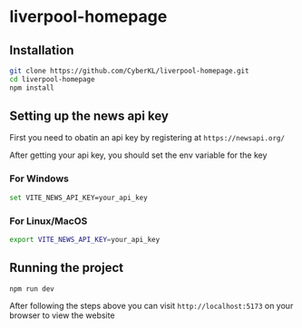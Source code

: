 # liverpool-homepage


## Installation

```bash
git clone https://github.com/CyberKL/liverpool-homepage.git
cd liverpool-homepage
npm install
```

## Setting up the news api key
First you need to obatin an api key by registering at `https://newsapi.org/`

After getting your api key, you should set the env variable for the key

### For Windows
``` bash
set VITE_NEWS_API_KEY=your_api_key
```

### For Linux/MacOS
``` bash
export VITE_NEWS_API_KEY=your_api_key
```

## Running the project

```bash
npm run dev
```

After following the steps above you can visit `http://localhost:5173` on your browser to view the website